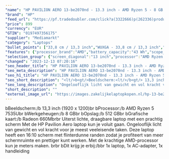 ```yaml
---
"name": "HP PAVILION AERO 13-be2070nd - 13.3 inch - AMD Ryzen 5 - 8 GB - 512 GB"
"brand": "HP"
"feed_url": "https://pf.tradedoubler.com/click?a(3322666)p(262336)product(50617-1761662)ttid(3)url(https%3A%2F%2Fwww.mediamarkt.nl%2Fnl%2Fproduct%2F_hp-13-be2070nd-1761662.html%3Futm_source%3Dtradedoubler%26utm_medium%3Daff-comparison%26utm_term%3D1761662)"
"price": 899
"currency": "EUR"
"GTIN": "0197497356175"
"supplier": "Mediamarkt"
"category": "Laptops"
"bullet_points": ["33,8 cm / 13,3 inch","WUXGA - 33,8 cm / 13,3 inch","SSD , 512 GB , M.2 via PCIe","1x USB 3.2 Gen 2 (3.1 Gen 2) Type-C, USB Type-C DisplayPort alternatieve modus, USB Power Delivery, USB Sleep-and-Charge, 2x USB 3.2 Gen 1 (3.1 Gen 1) Type-A, 1x HDMI, Combo koptelefoon/microfoon port","Lithium polymer","29.76 cm x 1.69 cm x 20.90 cm / 1 kg"]
"features": {"processor_brand":"AMD","battery_capacity":"43 Wh","scope_of_delivery":"1x laptop, 1x AC-adapter, 1x handleiding","memory_size":"8 GB","additional_update_information":"Voor zover op de afbeeldingen apps worden getoond, geldt dat MediaMarkt niet kan garanderen dat de apps tijdens de volledige levensduur van het product goed zullen blijven functioneren. Dit hangt af van het beleid van de fabrikant.","image_ratio":"16:10","screen_diagonal_cm":"33,8 cm","min_duration_supported_software_updates":"2 jaar","bluetooth":"Ja","hard_disk_1":"SSD , 512 GB , M.2 via PCIe","product_height":"1,69 cm","card_reader":"Nee","panel_type":"IPS (In-Plane Switching)","touchscreen":"Nee","brightness":"400 cd/m²","depth":"20,90 cm","number_of_processor_cores":"6","special_features":"Trusted Platform Module (TPM), Password bescherming: BIOSPower onUser, EPEAT Gold, ENERGY STAR","screen_diagonal_cm_inch":"33,8 cm / 13,3 inch","processor_model":"Ryzen™ 5","product_introduction_date":"2023-03-24","screen_diagonal_inches":"13.3 inch","memory_speeds":"3200 MHz","integrated_mike":"Ja","dimensions_weight":"29.76 cm x 1.69 cm x 20.90 cm / 1 kg","speakers":"Ja","convertibility":"Vast scherm","processor_speed_with_turbo":"4.6 GHz","model_year":"2023","shipping_costs":"0.00","product_depth":"20,9 cm","product_manufacturer":"HP","battery_life":"12 u","product_width":"29,76 cm","processor":"AMD Ryzen 5 7535U","delivery_time":"1","bluetooth_version":"5.3","color":"Zilver","connections":"1x USB 3.2 Gen 2 (3.1 Gen 2) Type-C, USB Type-C DisplayPort alternatieve modus, USB Power Delivery, USB Sleep-and-Charge, 2x USB 3.2 Gen 1 (3.1 Gen 1) Type-A, 1x HDMI, Combo koptelefoon/microfoon port","short_description":"13.3 inch WUXGA • AMD Ryzen 5 7535U • 8 GB • 512 GB SSD • AMD Radeon 660M","battery_type":"Lithium polymer","product_type":"Laptop","capacity_of_1_hard_disk":"512 GB","type_of_1_hard_disk":"SSD","weight":"1 kg","front_camera":"Ja","integrated_webcam":"Ja","update_policy":"Onbekend","total_storage_space_in_gb":"512 GB","wlan":"Ja","processor_clock_rate":"2.9 GHz","ram_type":"DDR4","previous_price":"","warranty_note":"Geen aanvullende garantie-informatie","charge_time_from_manufacturer":"Snelle oplaadtijd (50%): 30 min","image_quality":"WUXGA","height":"1,69 cm","wlan_standards":"WiFi 6E (802.11AX)","manufacturer_supported_software_updates":"Ja","resolution":"1920 x 1200","total_storage_space":"512 GB"}
"selection_group": {"screen_diagonal":"13 inch","processor":"AMD Ryzen 5","changed_price_past_3_days":false,"product_family":"Pavilion"}
"changed": "2023-12-13 07:20:16"
"seo_header_title": "HP PAVILION AERO 13-be2070nd - 13.3 inch - AMD Ryzen 5 - 8 GB - 512 GB"
"seo_meta_description": "HP PAVILION AERO 13-be2070nd - 13.3 inch - AMD Ryzen 5 - 8 GB - 512 GB"
"seo_h1_title": "HP PAVILION AERO 13-be2070nd - 13.3 inch - AMD Ryzen 5 - 8 GB - 512 GB"
"seo_short_description": "<lt/>b<gt/>Beeldscherm:<lt/>/b<gt/> 13,3 inch (1920 x 1200)<lt/>br<gt/> <lt/>b<gt/>Processor:<lt/>/b<gt/> AMD Ryzen 5 7535U<lt/>br<gt/> <lt/>b<gt/>Werkgeheugen:<lt/>/b<gt/> 8 GB<lt/>br<gt/> <lt/>b<gt/>Opslag:<lt/>/b<gt/> 512 GB<lt/>br<gt/> <lt/>b<gt/>Grafische kaart:<lt/>/b<gt/> Radeon 660M<lt/>br<gt/><lt/>br<gt/> Uiterst lichte, draagbare laptop met een prachtig scherm Met de HP Pavilion Aero laptop kun je voluit gaan."
"seo_long_description": "Ongelooflijk licht van gewicht en vol kracht voor je meest veeleisende taken. Deze laptop heeft een 16:10 scherm met flinterdunne randen zodat je profiteert van meer schermruimte en prettiger kunt werken. Met de krachtige AMD-processor kun je meters maken. <lt/>br<gt/><lt/>br<gt/> <lt/>b<gt/>Dit krijg je erbij:<lt/>/b<gt/><lt/>br<gt/> 1x laptop, 1x AC-adapter, 1x handleiding"
"short_description": ""
"external_image_url": "https://images.zakelijkelaptopkopen.nl/hp-13-be2070nd-1761662.webp"
---
```


<lt/>b<gt/>Beeldscherm:<lt/>/b<gt/> 13,3 inch (1920 x 1200)<lt/>br<gt/> <lt/>b<gt/>Processor:<lt/>/b<gt/> AMD Ryzen 5 7535U<lt/>br<gt/> <lt/>b<gt/>Werkgeheugen:<lt/>/b<gt/> 8 GB<lt/>br<gt/> <lt/>b<gt/>Opslag:<lt/>/b<gt/> 512 GB<lt/>br<gt/> <lt/>b<gt/>Grafische kaart:<lt/>/b<gt/> Radeon 660M<lt/>br<gt/><lt/>br<gt/> Uiterst lichte, draagbare laptop met een prachtig scherm Met de HP Pavilion Aero laptop kun je voluit gaan. Ongelooflijk licht van gewicht en vol kracht voor je meest veeleisende taken. Deze laptop heeft een 16:10 scherm met flinterdunne randen zodat je profiteert van meer schermruimte en prettiger kunt werken. Met de krachtige AMD-processor kun je meters maken. <lt/>br<gt/><lt/>br<gt/> <lt/>b<gt/>Dit krijg je erbij:<lt/>/b<gt/><lt/>br<gt/> 1x laptop, 1x AC-adapter, 1x handleiding